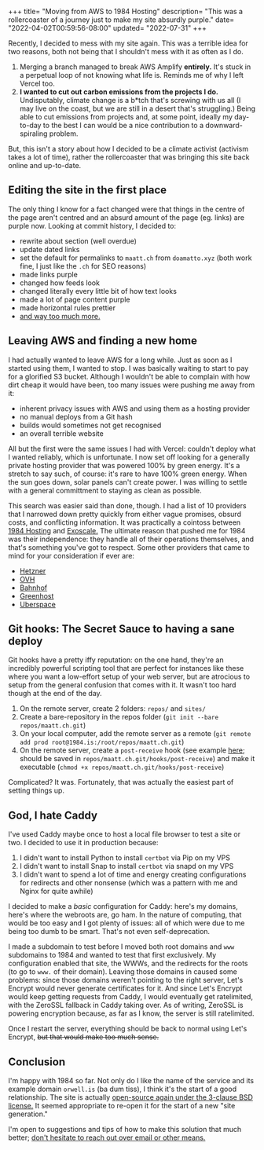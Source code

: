 +++
title= "Moving from AWS to 1984 Hosting"
description= "This was a rollercoaster of a journey just to make my site absurdly purple."
date= "2022-04-02T00:59:56-08:00"
updated= "2022-07-31"
+++

Recently, I decided to mess with my site again. This was a terrible idea for two reasons, both not being that I shouldn't mess with it as often as I do.

1. Merging a branch managed to break AWS Amplify **entirely.** It's stuck in a perpetual loop of not knowing what life is. Reminds me of why I left Vercel too.
2. **I wanted to cut out carbon emissions from the projects I do.** Undisputably, climate change is a b\*tch that's screwing with us all (I may live on the coast, but we are still in a desert that's struggling.) Being able to cut emissions from projects and, at some point, ideally my day-to-day to the best I can would be a nice contribution to a downward-spiraling problem.

But, this isn't a story about how I decided to be a climate activist (activism takes a lot of time), rather the rollercoaster that was bringing this site back online and up-to-date.

## Editing the site in the first place
The only thing I know for a fact changed were that things in the centre of the page aren't centred and an absurd amount of the page (eg. links) are purple now. Looking at commit history, I decided to:
- rewrite about section (well overdue)
- update dated links
- set the default for permalinks to `maatt.ch` from `doamatto.xyz` (both work fine, I just like the `.ch` for SEO reasons)
- made links purple
- changed how feeds look
- changed literally every little bit of how text looks
- made a lot of page content purple
- made horizontal rules prettier
- [and way too much more.](https://github.com/doamatto/maatt.fr/pull/213/)

## Leaving AWS and finding a new home
I had actually wanted to leave AWS for a long while. Just as soon as I started using them, I wanted to stop. I was basically waiting to start to pay for a glorified S3 bucket. Although I wouldn't be able to complain with how dirt cheap it would have been, too many issues were pushing me away from it:
- inherent privacy issues with AWS and using them as a hosting provider
- no manual deploys from a Git hash
- builds would sometimes not get recognised
- an overall terrible website

All but the first were the same issues I had with Vercel: couldn't deploy what I wanted reliably, which is unfortunate. I now set off looking for a generally private hosting provider that was powered 100% by green energy. It's a stretch to say such, of course: it's rare to have 100% green energy. When the sun goes down, solar panels can't create power. I was willing to settle with a general committment to staying as clean as possible.

This search was easier said than done, though. I had a list of 10 providers that I narrowed down pretty quickly from either vague promises, obsurd costs, and conflicting information. It was practically a cointoss between [1984 Hosting](https://1984.is/) and [Exoscale.](https://www.exoscale.com/) The ultimate reason that pushed me for 1984 was their independence: they handle all of their operations themselves, and that's something you've got to respect. Some other providers that came to mind for your consideration if ever are:
- [Hetzner](https://www.hetzner.com/)
- [OVH](https://www.ovhcloud.com/fr)
- [Bahnhof](https://bahnhof.cloud/)
- [Greenhost](https://greenhost.net/)
- [Uberspace](https://uberspace.de/de/)

## Git hooks: The Secret Sauce to having a sane deploy
Git hooks have a pretty iffy reputation: on the one hand, they're an incredibly powerful scripting tool that are perfect for instances like these where you want a low-effort setup of your web server, but are atrocious to setup from the general confusion that comes with it. It wasn't too hard though at the end of the day.
1. On the remote server, create 2 folders: `repos/` and `sites/`
2. Create a bare-repository in the repos folder (`git init --bare repos/maatt.ch.git`)
3. On your local computer, add the remote server as a remote (`git remote add prod root@1984.is:/root/repos/maatt.ch.git`)
4. On the remote server, create a `post-receive` hook (see example [here](https://github.com/timharek/git-hooks/blob/main/post-receive.example); should be saved in `repos/maatt.ch.git/hooks/post-receive`) and make it executable (`chmod +x repos/maatt.ch.git/hooks/post-receive`)

Complicated? It was. Fortunately, that was actually the easiest part of setting things up.

## God, I hate Caddy
I've used Caddy maybe once to host a local file browser to test a site or two. I decided to use it in production because:
1. I didn't want to install Python to install `certbot` via Pip on my VPS
2. I didn't want to install Snap to install `certbot` via snapd on my VPS
3. I didn't want to spend a lot of time and energy creating configurations for redirects and other nonsense (which was a pattern with me and Nginx for quite awhile)

I decided to make a *basic* configuration for Caddy: here's my domains, here's where the webroots are, go ham. In the nature of computing, that would be too easy and I got plenty of issues: all of which were due to me being too dumb to be smart. That's not even self-deprecation.

I made a subdomain to test before I moved both root domains and `www` subdomains to 1984 and wanted to test that first exclusively. My configuration enabled that site, the WWWs, and the redirects for the roots (to go to `www.` of their domain). Leaving those domains in caused some problems: since those domains weren't pointing to the right server, Let's Encrypt would never generate certificates for it. And since Let's Encrypt would keep getting requests from Caddy, I would eventually get ratelimited, with the ZeroSSL fallback in Caddy taking over. As of writing, ZeroSSL is powering encryption because, as far as I know, the server is still ratelimited.

Once I restart the server, everything should be back to normal using Let's Encrypt, ~~but that would make too much sense.~~

## Conclusion
I'm happy with 1984 so far. Not only do I like the name of the service and its example domain `orwell.is` (ba dum tiss), I think it's the start of a good relationship. The site is actually [open-source again under the 3-clause BSD license.](https://github.com/doamatto/maatt.fr) It seemed appropriate to re-open it for the start of a new "site generation."

I'm open to suggestions and tips of how to make this solution that much better; [don't hesitate to reach out over email or other means.](/contact)
